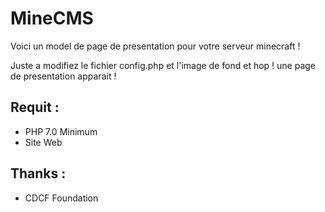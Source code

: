 # MineCMS

Voici un model de page de presentation pour votre serveur minecraft !

Juste a modifiez le fichier config.php et l'image de fond et hop ! une page de presentation apparait !

## Requit :

- PHP 7.0 Minimum
- Site Web

## Thanks :

- CDCF Foundation
